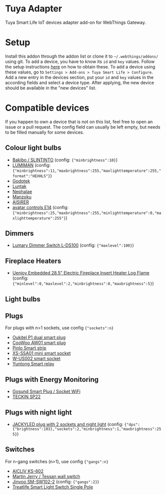 # Tuya Adapter
Tuya Smart Life IoT devices adapter add-on for WebThings Gateway.

# Setup
Install this addon through the addon list or clone it to `~/.webthings/addons/` using git. To add a device, you have to know its `id` and `key` values. Follow the setup instructions <a href='https://github.com/codetheweb/tuyapi/blob/master/docs/SETUP.md'>here</a> on how to obtain these.
To add a device using these values, go to `Settings > Add-ons > Tuya Smart Life > Configure`. Add a new entry in the devices section, put your `id` and `key` values in the according fields and select a device type. After applying, the new device should be available in the "new devices" list.

# Compatible devices
If you happen to own a device that is not on this list, feel free to open an issue or a pull request. The config field can usually be left empty, but needs to be filled manually for some devices.

## Colour light bulbs
- <a href='https://www.amazon.com/dp/B07SPZ8MBD'>Bakibo / SLINTINTO</a> (config: `{"minbrightness":10}`)
- <a href='https://www.amazon.com/dp/B07XYXY5QR'>LUMIMAN</a> (config: `{"minbrightness":11,"maxbrightness":255,"maxlighttemperature":255,"format":"HEXHLS"}`)
- <a href='https://www.amazon.com/gp/product/B07R9LKWWJ'>Godotek</a>
- <a href='https://www.amazon.com/gp/product/B07PFS7RY5'>Luntak</a>
- <a href='https://www.amazon.com/gp/product/B07H36GG8L'>Nephalae</a>
- <a href='https://www.amazon.com/gp/product/B07HHYK14L'>Manzoku</a>
- <a href='https://www.amazon.de/gp/product/B07S4C4488/'>AISIRER</a>
- <a href='https://www.amazon.co.uk/gp/product/B07W6Z6KPG/'>avatar controls E14</a> (config: `{"minbrightness":25,"maxbrightness":255,"minlighttemperature":0,"maxlighttemperature":255"}`)

## Dimmers
- <a href='https://www.amazon.com/dp/B07RBQX7BR'>Lumary Dimmer Switch L-DS100</a> (config: `{"maxlevel":100}`)

## Fireplace Heaters
- <a href='https://stoves.stovesguide.biz/uenjoy-embedded-electric-fireplace-insert-heater.html'>Uenjoy Embedded 28.5" Electric Fireplace Insert Heater Log Flame</a> (config: `{"minlevel":0,"maxlevel":2,"minbrightness":0,"maxbrightness":5}`)

## Light bulbs

## Plugs
For plugs with n>1 sockets, use config `{"sockets":n}`
- <a href='https://www.amazon.com/dp/B07MNH3BMS'>Oukitel P1 dual smart plug</a>
- <a href='https://www.amazon.com/dp/B079GT5JFS'>CooWoo AW01 smart plug</a>
- <a href='https://www.amazon.com/dp/B076VRH9WP'>Pinlo Smart strip</a>
- <a href='https://www.amazon.com/dp/B083Z4HPJX'>XS-SSA01 mini smart socket</a>
- <a href='https://www.amazon.com/dp/B077S69421'>W-US002 smart socket</a>
- <a href='https://www.amazon.de/gp/product/B079L6GVNF/'>Yuntong Smart relay</a>

## Plugs with Energy Monitoring
- <a href='https://www.amazon.de/gp/product/B0777BWS1P/'>Gosund Smart Plug / Socket WiFi</a>
- <a href='https://www.amazon.de/dp/B07CWQGP9C'>TECKIN SP22</a>

## Plugs with night light
- <a href='https://aracky.com/products/wifi-smart-plug-in-night-light-led-jackyled-wi-fi-smart-alexa-plug-double-outlet-extender-adjustable-brightest-or-dim-light-for-hallways-kids-dogs-work-with-echo-google-home-assistant-and-ifttt-2-pack'>JACKYLED plug with 2 sockets and night light</a> (config: `{"dps":{"brightness":103},"sockets":2,"minbrightness":1,"maxbrightness":255}`)

## Switches
For n-gang switches (n>1), use config `{"gangs":n}`
- <a href='https://www.amazon.com/dp/B07RWDQBWQ'>AICLIV KS-602</a>
- <a href='https://www.amazon.com.au/dp/B07GSTJ8TV'>Martin Jerry / Tessan wall switch</a>
- <a href='https://www.amazon.com.au/dp/B07GN8PGC3'>Jinvoo SM-SW102-2</a> (config: `{"gangs":2}`)
- <a href='https://www.amazon.com/dp/B07WWYQJFR'>Treatlife Smart Light Switch Single Pole</a>
